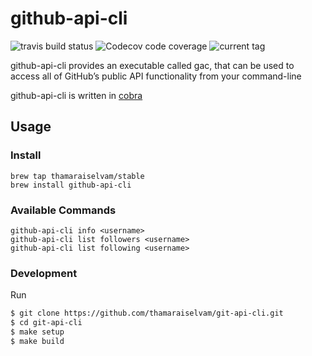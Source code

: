 # github-api-cli

<img alt="travis build status" src="https://img.shields.io/travis/thamaraiselvam/github-api-cli?style=flat-square"> <img alt="Codecov code coverage" src="https://img.shields.io/codecov/c/github/thamaraiselvam/github-api-cli?style=flat-square">
<img alt="current tag" src="https://img.shields.io/github/v/tag/thamaraiselvam/github-api-cli.svg?sort=semver&style=flat-square">

github-api-cli provides an executable called gac, that can be used to access all of GitHub’s public API functionality from your command-line

github-api-cli is written in [cobra](https://github.com/spf13/cobra)

## Usage

### Install

```
brew tap thamaraiselvam/stable
brew install github-api-cli
```

### Available Commands

```
github-api-cli info <username>
github-api-cli list followers <username>
github-api-cli list following <username>
```

### Development

Run

```sh
$ git clone https://github.com/thamaraiselvam/git-api-cli.git
$ cd git-api-cli
$ make setup
$ make build
```
